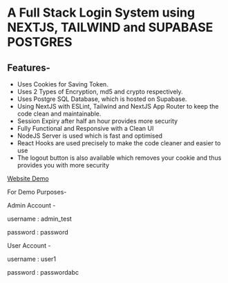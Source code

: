 # A Full Stack Login System using NEXTJS, TAILWIND and SUPABASE POSTGRES
## Features-
- Uses Cookies for Saving Token.
- Uses 2 Types of Encryption, md5 and crypto respectively.
- Uses Postgre SQL Database, which is hosted on Supabase.
- Using NextJS with ESLint, Tailwind and NextJS App Router to keep the code clean and maintainable.
- Session Expiry after half an hour provides more security
- Fully Functional and Responsive with a Clean UI
- NodeJS Server is used which is fast and optimised
- React Hooks are used precisely to make the code cleaner and easier to use
- The logout button is also available which removes your cookie and thus provides you with more security

[Website Demo](https://login-system-blue.vercel.app/)

For Demo Purposes-


Admin Account - 

username : admin_test

password : password


User Account - 

username : user1

password : passwordabc
